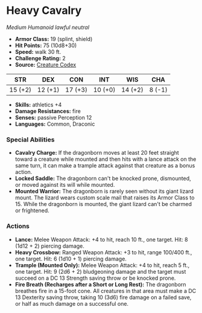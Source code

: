 # Heavy Cavalry

*Medium* *Humanoid* *lawful neutral*

- **Armor Class:** 19 (splint, shield)
- **Hit Points:** 75 (10d8+30)
- **Speed:** walk 30 ft.
- **Challenge Rating:** 2
- **Source:** [Creature Codex](https://koboldpress.com/kpstore/product/creature-codex-for-5th-edition-dnd/)

| STR | DEX | CON | INT | WIS | CHA |
| --- | --- | --- | --- | --- | --- |
| 15 (+2) | 12 (+1) | 17 (+3) | 10 (+0) | 14 (+2) | 8 (-1) |

- **Skills:** athletics +4
- **Damage Resistances:** fire
- **Senses:** passive Perception 12
- **Languages:** Common, Draconic
### Special Abilities
- **Cavalry Charge:** If the dragonborn moves at least 20 feet straight toward a creature while mounted and then hits with a lance attack on the same turn, it can make a trample attack against that creature as a bonus action.
- **Locked Saddle:** The dragonborn can't be knocked prone, dismounted, or moved against its will while mounted.
- **Mounted Warrior:** The dragonborn is rarely seen without its giant lizard mount. The lizard wears custom scale mail that raises its Armor Class to 15. While the dragonborn is mounted, the giant lizard can't be charmed or frightened.
### Actions
- **Lance:** Melee Weapon Attack: +4 to hit, reach 10 ft., one target. Hit: 8 (1d12 + 2) piercing damage.
- **Heavy Crossbow:** Ranged Weapon Attack: +3 to hit, range 100/400 ft., one target. Hit: 6 (1d10 + 1) piercing damage.
- **Trample (Mounted Only):** Melee Weapon Attack: +4 to hit, reach 5 ft., one target. Hit: 9 (2d6 + 2) bludgeoning damage and the target must succeed on a DC 13 Strength saving throw or be knocked prone.
- **Fire Breath (Recharges after a Short or Long Rest):** The dragonborn breathes fire in a 15-foot cone. All creatures in that area must make a DC 13 Dexterity saving throw, taking 10 (3d6) fire damage on a failed save, or half as much damage on a successful one.

